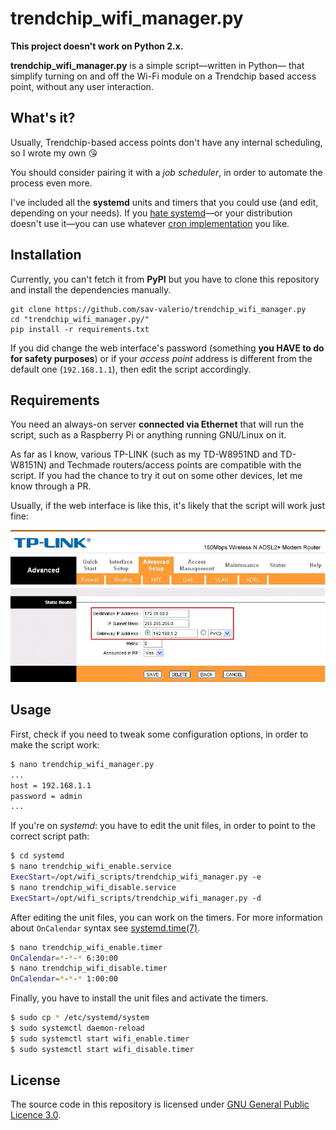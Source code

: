 # trendchip_wifi_manager.py

**This project doesn't work on Python 2.x.**

**trendchip_wifi_manager.py** is a simple script&mdash;written in Python&mdash; that simplify turning on and off the Wi-Fi module on a Trendchip based access point, without any user interaction.

## What's it?

Usually, Trendchip-based access points don't have any internal scheduling, so I wrote my own :kissing_heart:

You should consider pairing it with a _job scheduler_, in order to automate the process even more.

I've included all the **systemd** units and timers that you could use (and edit, depending on your needs).
If you [hate systemd](http://without-systemd.org/wiki/index.php/Main_Page)&mdash;or your distribution doesn't use it&mdash;you can use whatever [cron implementation](https://wiki.archlinux.org/index.php/cron) you like.

## Installation

Currently, you can't fetch it from **PyPI** but you have to clone this repository and install the dependencies manually.

```shell
git clone https://github.com/sav-valerio/trendchip_wifi_manager.py
cd "trendchip_wifi_manager.py/"
pip install -r requirements.txt
```

If you did change the web interface's password (something **you HAVE to do for safety purposes**)
or if your _access point_ address is different from the default one (`192.168.1.1`), then edit the script accordingly.

## Requirements
You need an always-on server **connected via Ethernet** that will run the script, such as a Raspberry Pi or anything running GNU/Linux on it.

As far as I know, various TP-LINK (such as my TD-W8951ND and TD-W8151N) and Techmade routers/access points are compatible with the script. If you had the chance to try it out on some other devices, let me know through a PR.

Usually, if the web interface is like this, it's likely that the script will work just fine:

![Trendchip web interface](https://raw.githubusercontent.com/sav-valerio/trendchip_wifi_manager.py/master/web_interface.jpg)

## Usage

First, check if you need to tweak some configuration options, in order to make the script work:

```sh
$ nano trendchip_wifi_manager.py
...
host = 192.168.1.1
password = admin
...
```

If you're on _systemd_: you have to edit the unit files, in order to point to the correct script path:

```sh
$ cd systemd
$ nano trendchip_wifi_enable.service
ExecStart=/opt/wifi_scripts/trendchip_wifi_manager.py -e
$ nano trendchip_wifi_disable.service
ExecStart=/opt/wifi_scripts/trendchip_wifi_manager.py -d
```

After editing the unit files, you can work on the timers.
For more information about `OnCalendar` syntax see [systemd.time(7)](http://man7.org/linux/man-pages/man7/systemd.time.7.html).

```sh
$ nano trendchip_wifi_enable.timer
OnCalendar=*-*-* 6:30:00
$ nano trendchip_wifi_disable.timer
OnCalendar=*-*-* 1:00:00
```

Finally, you have to install the unit files and activate the timers.

```sh
$ sudo cp * /etc/systemd/system
$ sudo systemctl daemon-reload
$ sudo systemctl start wifi_enable.timer
$ sudo systemctl start wifi_disable.timer
```

## License
The source code in this repository is licensed under [GNU General Public Licence 3.0](LICENSE).


